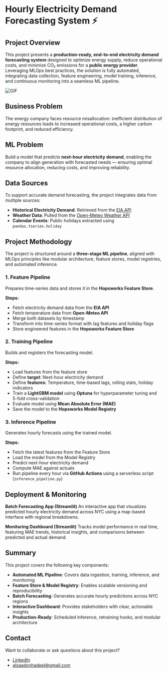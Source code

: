 #  Hourly Electricity Demand Forecasting System ⚡

## Project Overview

This project presents a **production-ready, end-to-end electricity demand forecasting system** designed to optimize energy supply, reduce operational costs, and minimize CO₂ emissions for a **public energy provider**. Leveraging MLOps best practices, the solution is fully automated, integrating data collection, feature engineering, model training, inference, and continuous monitoring into a seamless ML pipeline.

![GIF](vid.gif)


## Business Problem

 The energy company faces resource misallocation: inefficient distribution of energy resources leads to increased operational costs, a higher carbon footprint, and reduced efficiency.


## ML Problem

Build a model that predicts **next-hour electricity demand**, enabling the company to align generation with forecasted needs — ensuring optimal resource allocation, reducing costs, and improving reliability.


## Data Sources

To support accurate demand forecasting, the project integrates data from multiple sources:

- **Historical Electricity Demand**: Retrieved from the [EIA API](https://www.eia.gov/opendata/)  
- **Weather Data**: Pulled from the [Open-Meteo Weather API](https://open-meteo.com/)  
- **Calendar Events**: Public holidays extracted using `pandas.tseries.holiday`


##  Project Methodology

The project is structured around a **three-stage ML pipeline**, aligned with MLOps principles like modular architecture, feature stores, model registries, and automated inference.


###  1. Feature Pipeline

Prepares time-series data and stores it in the **Hopsworks Feature Store**.

**Steps:**
- Fetch electricity demand data from the **EIA API**
- Fetch temperature data from **Open-Meteo API**
- Merge both datasets by timestamp
- Transform into time-series format with lag features and holiday flags
- Store engineered features in the **Hopsworks Feature Store**


###  2. Training Pipeline

Builds and registers the forecasting model.

**Steps:**
- Load features from the feature store
- Define **target**: Next-hour electricity demand
- Define **features**: Temperature, time-based lags, rolling stats, holiday indicators
- Train a **LightGBM model** using **Optuna** for hyperparameter tuning and 5-fold cross-validation
- Evaluate model using **Mean Absolute Error (MAE)**
- Save the model to the **Hopsworks Model Registry**


###  3. Inference Pipeline

Generates hourly forecasts using the trained model.

**Steps:**
- Fetch the latest features from the Feature Store
- Load the model from the Model Registry
- Predict next-hour electricity demand
- Compute MAE against actuals
- Run pipeline every hour via **GitHub Actions** using a serverless script (`inference_pipeline.py`)



## Deployment & Monitoring

**Batch Forecasting App (Streamlit)**
An interactive app that visualizes predicted hourly electricity demand across NYC using a map-based interface with regional breakdowns.

**Monitoring Dashboard (Streamlit)**
Tracks model performance in real time, featuring MAE trends, historical insights, and comparisons between predicted and actual demand.


## Summary
This project covers the following key components:

*  **Automated ML Pipeline**: Covers data ingestion, training, inference, and monitoring
*  **Feature Store & Model Registry**: Enables scalable versioning and reproducibility
*  **Batch Forecasting**: Generates accurate hourly predictions across NYC regions
*  **Interactive Dashboard**: Provides stakeholders with clear, actionable insights
*  **Production-Ready**: Scheduled inference, retraining hooks, and modular architecture


## Contact

Want to collaborate or ask questions about this project?

-  [LinkedIn](https://www.linkedin.com/in/hadeel-als)
-  [alsaadonhadeel@gmail.com](mailto:alsaadonhadeel@gmail.com)

